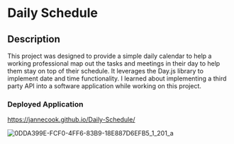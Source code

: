# Daily Schedule

## Description

This project was designed to provide a simple daily calendar to help a working professional map out the tasks and meetings in their day to help them stay on top of their schedule. It leverages the Day.js library to implement date and time functionality. I learned 
about implementing a third party API into a software application while working on this project.

### Deployed Application
https://jannecook.github.io/Daily-Schedule/

![0DDA399E-FCF0-4FF6-83B9-18E887D6EFB5_1_201_a](https://github.com/jannecook/Daily-Schedule/assets/135638400/72f291e1-714c-4f82-b225-c065efea1b19)
